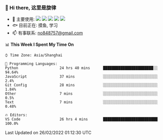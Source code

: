 ### 👋 Hi there, 这里是旋律
- 🔭 主要使用: 
![](https://img.shields.io/badge/-Python-3e74a2?style=flat-square&logo=Python&logoColor=fff)
![](https://img.shields.io/badge/-Java-007396?mstyle=flat-square&logo=Java&logoColor=fff)
![](https://img.shields.io/badge/-Node.js-339933?style=flat-square&logo=Node.js&logoColor=fff)
![](https://img.shields.io/badge/-PostgreSQL-4169e1?style=flat-square&logo=PostgreSQL&logoColor=fff)
![](https://img.shields.io/badge/-VSCode-007acc?style=flat-square&logo=Visual-Studio-Code&logoColor=fff)
- 🐟 目前正在: 摸鱼, 学习
- 📫 有事联系: no848757@gmail.com

<!--START_SECTION:waka-->
📊 **This Week I Spent My Time On** 

```text
⌚︎ Time Zone: Asia/Shanghai

💬 Programming Languages: 
Python                   24 hrs 40 mins      ███████████████████████░░   94.64% 
JavaScript               37 mins             ░░░░░░░░░░░░░░░░░░░░░░░░░   2.4% 
Git Config               28 mins             ░░░░░░░░░░░░░░░░░░░░░░░░░   1.84% 
Other                    7 mins              ░░░░░░░░░░░░░░░░░░░░░░░░░   0.5% 
Text                     7 mins              ░░░░░░░░░░░░░░░░░░░░░░░░░   0.48%

🔥 Editors: 
VS Code                  26 hrs 4 mins       █████████████████████████   100.0%

```


 Last Updated on 26/02/2022 01:12:30 UTC
<!--END_SECTION:waka-->
